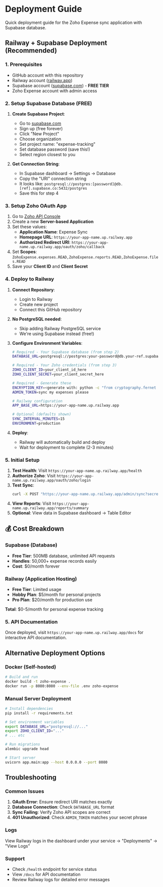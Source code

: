 # Deployment Guide

Quick deployment guide for the Zoho Expense sync application with Supabase database.

## Railway + Supabase Deployment (Recommended)

### 1. Prerequisites
- GitHub account with this repository
- Railway account ([railway.app](https://railway.app))
- Supabase account ([supabase.com](https://supabase.com)) - **FREE TIER**
- Zoho Expense account with admin access

### 2. Setup Supabase Database (FREE)

1. **Create Supabase Project**:
   - Go to [supabase.com](https://supabase.com)
   - Sign up (free forever)
   - Click "New Project"
   - Choose organization
   - Set project name: "expense-tracking"
   - Set database password (save this!)
   - Select region closest to you

2. **Get Connection String**:
   - In Supabase dashboard → Settings → Database
   - Copy the "URI" connection string
   - It looks like: `postgresql://postgres:[password]@db.[ref].supabase.co:5432/postgres`
   - Save this for step 4

### 3. Setup Zoho OAuth App

1. Go to [Zoho API Console](https://api-console.zoho.com/)
2. Create a new **Server-based Application**
3. Set these values:
   - **Application Name**: Expense Sync
   - **Homepage URL**: `https://your-app-name.up.railway.app`
   - **Authorized Redirect URI**: `https://your-app-name.up.railway.app/oauth/zoho/callback`
4. Set **Scopes**: `ZohoExpense.expenses.READ,ZohoExpense.reports.READ,ZohoExpense.files.READ`
5. Save your **Client ID** and **Client Secret**

### 4. Deploy to Railway

1. **Connect Repository**:
   - Login to Railway
   - Create new project
   - Connect this GitHub repository

2. **No PostgreSQL needed**:
   - Skip adding Railway PostgreSQL service
   - We're using Supabase instead (free!)

3. **Configure Environment Variables**:
   ```bash
   # Required - Your Supabase database (from step 2)
   DATABASE_URL=postgresql://postgres:your-password@db.your-ref.supabase.co:5432/postgres

   # Required - Your Zoho credentials (from step 3)
   ZOHO_CLIENT_ID=your_client_id_here
   ZOHO_CLIENT_SECRET=your_client_secret_here

   # Required - Generate these
   ENCRYPTION_KEY=<generate with: python -c "from cryptography.fernet import Fernet; print(Fernet.generate_key().decode())">
   ADMIN_TOKEN=sync my expenses please

   # Railway configuration
   APP_BASE_URL=https://your-app-name.up.railway.app

   # Optional (defaults shown)
   SYNC_INTERVAL_MINUTES=15
   ENVIRONMENT=production
   ```

4. **Deploy**:
   - Railway will automatically build and deploy
   - Wait for deployment to complete (2-3 minutes)

### 5. Initial Setup

1. **Test Health**: Visit `https://your-app-name.up.railway.app/health`
2. **Authorize Zoho**: Visit `https://your-app-name.up.railway.app/oauth/zoho/login`
3. **Test Sync**:
   ```bash
   curl -X POST "https://your-app-name.up.railway.app/admin/sync?secret=sync my expenses please"
   ```
4. **View Reports**: Visit `https://your-app-name.up.railway.app/reports/summary`
5. **Optional**: View data in Supabase dashboard → Table Editor

## 💰 Cost Breakdown

### Supabase (Database)
- **Free Tier**: 500MB database, unlimited API requests
- **Handles**: 50,000+ expense records easily
- **Cost**: $0/month forever

### Railway (Application Hosting)
- **Free Tier**: Limited usage
- **Hobby Plan**: $5/month for personal projects
- **Pro Plan**: $20/month for production use

**Total**: $0-5/month for personal expense tracking

### 5. API Documentation

Once deployed, visit `https://your-app-name.up.railway.app/docs` for interactive API documentation.

## Alternative Deployment Options

### Docker (Self-hosted)

```bash
# Build and run
docker build -t zoho-expense .
docker run -p 8080:8080 --env-file .env zoho-expense
```

### Manual Server Deployment

```bash
# Install dependencies
pip install -r requirements.txt

# Set environment variables
export DATABASE_URL="postgresql://..."
export ZOHO_CLIENT_ID="..."
# ... etc

# Run migrations
alembic upgrade head

# Start server
uvicorn app.main:app --host 0.0.0.0 --port 8080
```

## Troubleshooting

### Common Issues

1. **OAuth Error**: Ensure redirect URI matches exactly
2. **Database Connection**: Check `DATABASE_URL` format
3. **Sync Failing**: Verify Zoho API scopes are correct
4. **401 Unauthorized**: Check `ADMIN_TOKEN` matches your secret phrase

### Logs

View Railway logs in the dashboard under your service → "Deployments" → "View Logs"

### Support

- Check `/health` endpoint for service status
- View `/docs` for API documentation
- Review Railway logs for detailed error messages